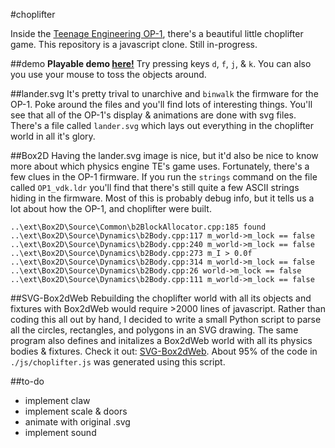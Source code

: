 #choplifter

Inside the <a href="http://en.wikipedia.org/wiki/Teenage_Engineering_OP-1">Teenage Engineering OP-1</a>, there's a beautiful little choplifter game. This repository is a javascript clone. Still in-progress.

##demo
<b>Playable demo <a href = "http://104.236.207.104/">here!</a></b> Try pressing keys `d`, `f`, `j`, & `k`. You can also you use your mouse to toss the objects around. 

##lander.svg
It's pretty trival to unarchive and `binwalk` the firmware for the OP-1. Poke around the files and you'll find lots of interesting things. You'll see that all of the OP-1's display & animations are done with svg files. There's a file called `lander.svg` which lays out everything in the choplifter world in all it's glory.

##Box2D
Having the lander.svg image is nice, but it'd also be nice to know more about which physics engine TE's game uses. Fortunately, there's a few clues in the OP-1 firmware. If you run the `strings` command on the file called `OP1_vdk.ldr` you'll find that there's still quite a few ASCII strings hiding in the firmware. Most of this is probably debug info, but it tells us a lot about how the OP-1, and choplifter were built.

```
..\ext\Box2D\Source\Common\b2BlockAllocator.cpp:185 found
..\ext\Box2D\Source\Dynamics\b2Body.cpp:117 m_world->m_lock == false
..\ext\Box2D\Source\Dynamics\b2Body.cpp:240 m_world->m_lock == false
..\ext\Box2D\Source\Dynamics\b2Body.cpp:273 m_I > 0.0f
..\ext\Box2D\Source\Dynamics\b2Body.cpp:314 m_world->m_lock == false
..\ext\Box2D\Source\Dynamics\b2Body.cpp:26 world->m_lock == false
..\ext\Box2D\Source\Dynamics\b2Body.cpp:111 m_world->m_lock == false
```

##SVG-Box2dWeb
Rebuilding the choplifter world with all its objects and fixtures with Box2dWeb would require >2000 lines of javascript. Rather than coding this all out by hand, I decided to write a small Python script to parse all the circles, rectangles, and polygons in an SVG drawing. The same program also defines and initalizes a Box2dWeb world with all its physics bodies & fixtures. Check it out: <a href="https://github.com/kylophone/SVG-Box2dWeb">SVG-Box2dWeb</a>. About 95% of the code in `./js/choplifter.js` was generated using this script. 

##to-do
* implement claw
* implement scale & doors
* animate with original .svg
* implement sound


